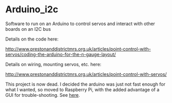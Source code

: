 # Arduino_i2c
Software to run on an Arduino to control servos and interact with other boards on an I2C bus

Details on the code here:

http://www.prestonanddistrictmrs.org.uk/articles/point-control-with-servos/coding-the-arduino-for-the-n-gauge-layout/

Details on wiring, mounting servos, etc. here:

http://www.prestonanddistrictmrs.org.uk/articles/point-control-with-servos/

This project is now dead. I decided the arduino was just not fast enough for what I wanted, so moved to Raspberry Pi, with the added advantage of a GUI for trouble-shooting. See [here](https://github.com/ThePix/ServoMaster).
